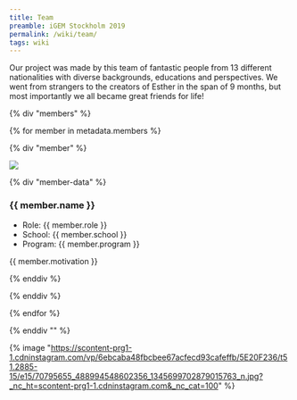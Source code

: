```yaml
---
title: Team
preamble: iGEM Stockholm 2019
permalink: /wiki/team/
tags: wiki
---
```


Our project was made by this team of fantastic people from 13 different nationalities with diverse backgrounds, educations and perspectives. We went from strangers to the creators of Esther in the span of 9 months, but most importantly we all became great friends for life!

<!-- {% image "/static/img/team.jpg"  %} -->

<!-- ## Superstars -->

{% div "members" %}

{% for member in metadata.members %}

{% div "member" %}

![]({{member.image}})

{% div "member-data" %}

### {{ member.name }}

-   Role: {{ member.role }}
-   School: {{ member.school }}
-   Program: {{ member.program }}

{{ member.motivation }}

{% enddiv %}

{% enddiv %}

{% endfor %}

{% enddiv "" %}

{% image "https://scontent-prg1-1.cdninstagram.com/vp/6ebcaba48fbcbee67acfecd93cafeffb/5E20F236/t51.2885-15/e15/70795655_488994548602356_1345699702879015763_n.jpg?_nc_ht=scontent-prg1-1.cdninstagram.com&_nc_cat=100"  %}
